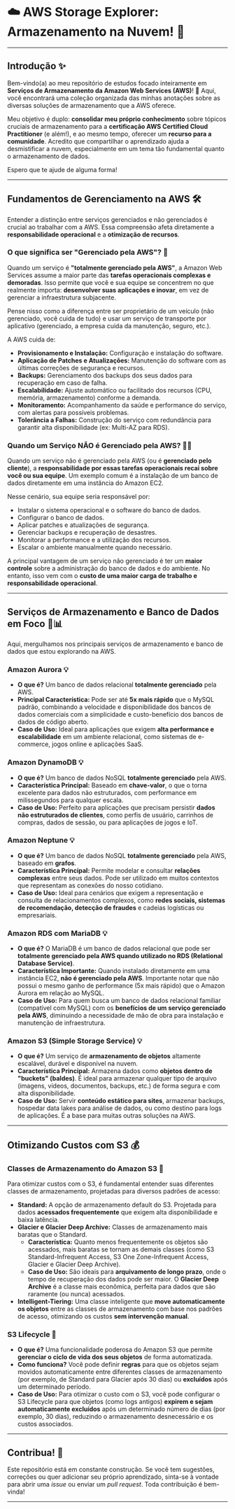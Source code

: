 # ☁️ AWS Storage Explorer: Armazenamento na Nuvem! 🚀

---

## Introdução ✨

Bem-vindo(a) ao meu repositório de estudos focado inteiramente em **Serviços de Armazenamento da Amazon Web Services (AWS)**! 👋 Aqui, você encontrará uma coleção organizada das minhas anotações sobre as diversas soluções de armazenamento que a AWS oferece.

Meu objetivo é duplo: **consolidar meu próprio conhecimento** sobre tópicos cruciais de armazenamento para a **certificação AWS Certified Cloud Practitioner** (e além!), e ao mesmo tempo, oferecer um **recurso para a comunidade**. Acredito que compartilhar o aprendizado ajuda a desmistificar a nuvem, especialmente em um tema tão fundamental quanto o armazenamento de dados.

Espero que te ajude de alguma forma!

---

## Fundamentos de Gerenciamento na AWS 🛠️

Entender a distinção entre serviços gerenciados e não gerenciados é crucial ao trabalhar com a AWS. Essa compreensão afeta diretamente a **responsabilidade operacional** e a **otimização de recursos**.

### O que significa ser "Gerenciado pela AWS"? 🤔

Quando um serviço é **"totalmente gerenciado pela AWS"**, a Amazon Web Services assume a maior parte das **tarefas operacionais complexas e demoradas**. Isso permite que você e sua equipe se concentrem no que realmente importa: **desenvolver suas aplicações e inovar**, em vez de gerenciar a infraestrutura subjacente.

Pense nisso como a diferença entre ser proprietário de um veículo (não gerenciado, você cuida de tudo) e usar um serviço de transporte por aplicativo (gerenciado, a empresa cuida da manutenção, seguro, etc.).

A AWS cuida de:

* **Provisionamento e Instalação:** Configuração e instalação do software.
* **Aplicação de Patches e Atualizações:** Manutenção do software com as últimas correções de segurança e recursos.
* **Backups:** Gerenciamento dos backups dos seus dados para recuperação em caso de falha.
* **Escalabilidade:** Ajuste automático ou facilitado dos recursos (CPU, memória, armazenamento) conforme a demanda.
* **Monitoramento:** Acompanhamento da saúde e performance do serviço, com alertas para possíveis problemas.
* **Tolerância a Falhas:** Construção do serviço com redundância para garantir alta disponibilidade (ex: Multi-AZ para RDS).

### Quando um Serviço NÃO é Gerenciado pela AWS? 🧑‍💻

Quando um serviço não é gerenciado pela AWS (ou é **gerenciado pelo cliente**), a **responsabilidade por essas tarefas operacionais recai sobre você ou sua equipe**. Um exemplo comum é a instalação de um banco de dados diretamente em uma instância do Amazon EC2.

Nesse cenário, sua equipe seria responsável por:

* Instalar o sistema operacional e o software do banco de dados.
* Configurar o banco de dados.
* Aplicar patches e atualizações de segurança.
* Gerenciar backups e recuperação de desastres.
* Monitorar a performance e a utilização dos recursos.
* Escalar o ambiente manualmente quando necessário.

A principal vantagem de um serviço não gerenciado é ter um **maior controle** sobre a administração do banco de dados e do ambiente. No entanto, isso vem com o **custo de uma maior carga de trabalho e responsabilidade operacional**.

---

## Serviços de Armazenamento e Banco de Dados em Foco 💾📊

Aqui, mergulhamos nos principais serviços de armazenamento e banco de dados que estou explorando na AWS.

### Amazon Aurora 💡

* **O que é?** Um banco de dados relacional **totalmente gerenciado** pela AWS.
* **Principal Característica:** Pode ser até **5x mais rápido** que o MySQL padrão, combinando a velocidade e disponibilidade dos bancos de dados comerciais com a simplicidade e custo-benefício dos bancos de dados de código aberto.
* **Caso de Uso:** Ideal para aplicações que exigem **alta performance e escalabilidade** em um ambiente relacional, como sistemas de e-commerce, jogos online e aplicações SaaS.

### Amazon DynamoDB 💡

* **O que é?** Um banco de dados NoSQL **totalmente gerenciado** pela AWS.
* **Característica Principal:** Baseado em **chave-valor**, o que o torna excelente para dados não estruturados, com performance em milissegundos para qualquer escala.
* **Caso de Uso:** Perfeito para aplicações que precisam persistir **dados não estruturados de clientes**, como perfis de usuário, carrinhos de compras, dados de sessão, ou para aplicações de jogos e IoT.

### Amazon Neptune 💡

* **O que é?** Um banco de dados NoSQL **totalmente gerenciado** pela AWS, baseado em **grafos**.
* **Característica Principal:** Permite modelar e consultar **relações complexas** entre seus dados. Pode ser utilizado em muitos contextos que representam as conexões do nosso cotidiano.
* **Caso de Uso:** Ideal para cenários que exigem a representação e consulta de relacionamentos complexos, como **redes sociais, sistemas de recomendação, detecção de fraudes** e cadeias logísticas ou empresariais.

### Amazon RDS com MariaDB 💡

* **O que é?** O MariaDB é um banco de dados relacional que pode ser **totalmente gerenciado pela AWS quando utilizado no RDS (Relational Database Service)**.
* **Característica Importante:** Quando instalado diretamente em uma instância EC2, **não é gerenciado pela AWS**. Importante notar que não possui o mesmo ganho de performance (5x mais rápido) que o Amazon Aurora em relação ao MySQL.
* **Caso de Uso:** Para quem busca um banco de dados relacional familiar (compatível com MySQL) com os **benefícios de um serviço gerenciado pela AWS**, diminuindo a necessidade de mão de obra para instalação e manutenção de infraestrutura.

### Amazon S3 (Simple Storage Service) 💡

* **O que é?** Um serviço de **armazenamento de objetos** altamente escalável, durável e disponível na nuvem.
* **Característica Principal:** Armazena dados como **objetos dentro de "buckets" (baldes)**. É ideal para armazenar qualquer tipo de arquivo (imagens, vídeos, documentos, backups, etc.) de forma segura e com alta disponibilidade.
* **Caso de Uso:** Servir **conteúdo estático para sites**, armazenar backups, hospedar data lakes para análise de dados, ou como destino para logs de aplicações. É a base para muitas outras soluções na AWS.

---

## Otimizando Custos com S3 💰

### Classes de Armazenamento do Amazon S3 📂

Para otimizar custos com o S3, é fundamental entender suas diferentes classes de armazenamento, projetadas para diversos padrões de acesso:

* **Standard:** A opção de armazenamento default do S3. Projetada para dados **acessados frequentemente** que exigem alta disponibilidade e baixa latência.
* **Glacier e Glacier Deep Archive:** Classes de armazenamento mais baratas que o Standard.
    * **Característica:** Quanto menos frequentemente os objetos são acessados, mais baratas se tornam as demais classes (como S3 Standard-Infrequent Access, S3 One Zone-Infrequent Access, Glacier e Glacier Deep Archive).
    * **Caso de Uso:** São ideais para **arquivamento de longo prazo**, onde o tempo de recuperação dos dados pode ser maior. O **Glacier Deep Archive** é a classe mais econômica, perfeita para dados que são raramente (ou nunca) acessados.
* **Intelligent-Tiering:** Uma classe inteligente que **move automaticamente os objetos** entre as classes de armazenamento com base nos padrões de acesso, otimizando os custos **sem intervenção manual**.

### S3 Lifecycle 🔄

* **O que é?** Uma funcionalidade poderosa do Amazon S3 que permite **gerenciar o ciclo de vida dos seus objetos** de forma automatizada.
* **Como funciona?** Você pode definir **regras** para que os objetos sejam movidos automaticamente entre diferentes classes de armazenamento (por exemplo, de Standard para Glacier após 30 dias) ou **excluídos** após um determinado período.
* **Caso de Uso:** Para otimizar o custo com o S3, você pode configurar o S3 Lifecycle para que objetos (como logs antigos) **expirem e sejam automaticamente excluídos** após um determinado número de dias (por exemplo, 30 dias), reduzindo o armazenamento desnecessário e os custos associados.

---

## Contribua! 🤝

Este repositório está em constante construção. Se você tem sugestões, correções ou quer adicionar seu próprio aprendizado, sinta-se à vontade para abrir uma *issue* ou enviar um *pull request*. Toda contribuição é bem-vinda!

---
